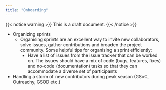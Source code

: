 ```yaml
---
title: "Onboarding"
---
```


{{< notice warning >}}
This is a draft document.
{{< /notice >}}

- Organizing sprints
    - Organising sprints are an excellent way to invite new collaborators, solve issues, gather contributions and broaden the project community. Some helpful tips for organising a sprint efficiently:
        - Have a list of issues from the issue tracker that can be worked on. The issues should have a mix of code (bugs, features, fixes) and no-code (documentation) tasks so that they can accommodate a diverse set of participants
- Handling a storm of new contributors during peak season (GSoC, Outreachy, GSOD etc.)